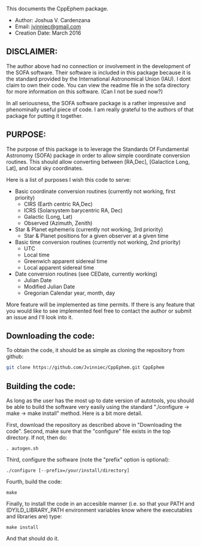 This documents the CppEphem package.

* Author: Joshua V. Cardenzana
* Email: jvinniec@gmail.com
* Creation Date: March 2016

DISCLAIMER:
----------------------------------------------------------
The author above had no connection or involvement in the
development of the SOFA software. Their software is included
in this package because it is the standard provided by the
International Astronomical Union (IAU). I dont claim to own
their code. You can view the readme file in the sofa directory
for more information on this software. (Can I not be sued now?)

In all seriousness, the SOFA software package is a rather
impressive and phenominally useful piece of code. I am really
grateful to the authors of that package for putting it together.

PURPOSE:
----------------------------------------------------------
The purpose of this package is to leverage the Standards
Of Fundamental Astronomy (SOFA) package in order to allow
simple coordinate conversion routines. This should allow
converting between [RA,Dec], [Galactice Long, Lat], and
local sky coordinates.

Here is a list of purposes I wish this code to serve:
* Basic coordinate conversion routines (currently not working, first priority)
  - CIRS (Earth centric RA,Dec)
  - ICRS (Solarsystem barycentric RA, Dec) 
  - Galactic (Long, Lat) 
  - Observed (Azimuth, Zenith)
* Star & Planet ephemeris (currently not working, 3rd priority)
  - Star & Planet positions for a given observer at a given time
* Basic time conversion routines (currently not working, 2nd priority)
  - UTC
  - Local time
  - Greenwich apparent sidereal time
  - Local apparent sidereal time
* Date conversion routines (see CEDate, currently working)
  - Julian Date
  - Modified Julian Date
  - Gregorian Calendar year, month, day

More feature will be implemented as time permits. If there 
is any feature that you would like to see implemented feel 
free to contact the author or submit an issue and I'll
look into it.

Downloading the code:
----------------------------------------------------------
To obtain the code, it should be as simple as cloning the
repository from github:
```bash
git clone https://github.com/Jvinniec/CppEphem.git CppEphem
```

Building the code:
----------------------------------------------------------
As long as the user has the most up to date version of autotools,
you should be able to build the software very easily using the 
standard "./configure -> make -> make install" method. Here is
a bit more detail.

First, download the repository as described above in "Downloading 
the code". Second, make sure that the "configure" file exists in 
the top directory. If not, then do:

``` . autogen.sh ```

Third, configure the software (note the "prefix" option is optional):

``` ./configure [--prefix=/your/install/directory] ```

Fourth, build the code:

``` make ```

Finally, to install the code in an accesible manner (i.e. so that 
your PATH and (DY)LD_LIBRARY_PATH environment variables know where
the executables and libraries are) type:

``` make install ```

And that should do it.
